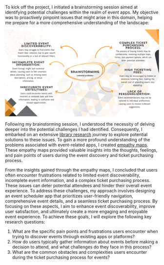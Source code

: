 <span dir="">To kick off the project, I initiated a brainstorming session aimed at identifying potential challenges within the realm of event apps. My objective was to proactively pinpoint issues that might arise in this domain, helping me prepare for a more comprehensive understanding of the landscape</span>:

![Denisa_Coteanu_BerariaH_Brainstorming_DiscoverPhase](uploads/1f50f8bdb03d4234eea379badaa12813/Denisa_Coteanu_BerariaH_Brainstorming_DiscoverPhase.png)

<div>

<div>

<div>

<div>

<div>

<div>

<div>

<div>

<div>

<div>

<div>

Following my brainstorming session, I understood the necessity of delving deeper into the potential challenges I had identified. Consequently, I embarked on an extensive [library research](https://git.fhict.nl/I476087/internship_berariah_s5_2023/-/wikis/Library-research) journey to explore potential solutions to these issues. To gain a more profound understanding of the problems associated with event-related apps, I created [empathy maps](https://git.fhict.nl/I476087/internship_berariah_s5_2023/-/wikis/Empathy-maps). These empathy maps provided valuable insights into the thoughts, feelings, and pain points of users during the event discovery and ticket purchasing process.

From the insights gained through the empathy maps, I concluded that users often encounter frustrations related to limited event discoverability, incomplete event information, and a complex ticket purchasing process. These issues can deter potential attendees and hinder their overall event experience. To address these challenges, my approach involves designing an event scheduler app that prioritizes user-friendly navigation, comprehensive event details, and a seamless ticket purchasing process. By focusing on these aspects, I aim to enhance event discoverability, improve user satisfaction, and ultimately create a more engaging and enjoyable event experience. To achieve these goals, I will explore the following key research questions:

1. What are the specific pain points and frustrations users encounter when trying to discover events through existing apps or platforms?
2. How do users typically gather information about events before making a decision to attend, and what challenges do they face in this process?
3. What are the common obstacles and complexities users encounter during the ticket purchasing process for events?

</div>
</div>
</div>
<div>

<div>

<div>

</div>
</div>
</div>
</div>
</div>
</div>
</div>
<div>

</div>
</div>
</div>
</div>
</div>